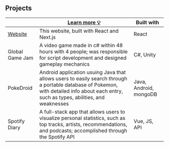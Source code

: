 ## Projects

|                 | [Learn more :bulb:](http://github.com/ngoantho)                                                                                                                                          | Built with             |
| --------------- | ---------------------------------------------------------------------------------------------------------------------------------------------------------------------------------------- | ---------------------- |
| [Website](/)    | This website, built with React and Next.js                                                                                                                                               | React                  |
| Global Game Jam | A video game made in c# within 48 hours with 4 people; was responsible for script development and designed gameplay mechanics                                                            | C#, Unity              |
| PokeDroid       | Android application usuing Java that allows users to easily search through a portable database of Pokemon, with detailed info about each entry, such as types, abilities, and weaknesses | Java, Android, mongoDB |
| Spotify Diary   | A full-stack app that allows users to visualize personal statistics, such as top tracks, artists, recommendations, and podcasts; accomplished through the Spotify API                    | Vue, JS, API           |
